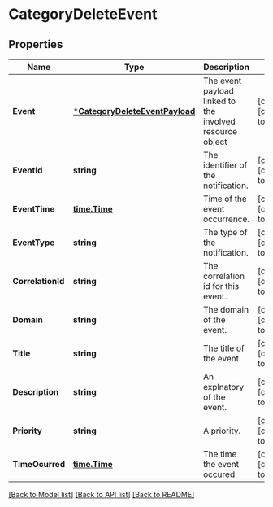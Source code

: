 # CategoryDeleteEvent

## Properties
Name | Type | Description | Notes
------------ | ------------- | ------------- | -------------
**Event** | [***CategoryDeleteEventPayload**](CategoryDeleteEventPayload.md) | The event payload linked to the involved resource object | [optional] [default to null]
**EventId** | **string** | The identifier of the notification. | [optional] [default to null]
**EventTime** | [**time.Time**](time.Time.md) | Time of the event occurrence. | [optional] [default to null]
**EventType** | **string** | The type of the notification. | [optional] [default to null]
**CorrelationId** | **string** | The correlation id for this event. | [optional] [default to null]
**Domain** | **string** | The domain of the event. | [optional] [default to null]
**Title** | **string** | The title of the event. | [optional] [default to null]
**Description** | **string** | An explnatory of the event. | [optional] [default to null]
**Priority** | **string** | A priority. | [optional] [default to null]
**TimeOcurred** | [**time.Time**](time.Time.md) | The time the event occured. | [optional] [default to null]

[[Back to Model list]](../README.md#documentation-for-models) [[Back to API list]](../README.md#documentation-for-api-endpoints) [[Back to README]](../README.md)


